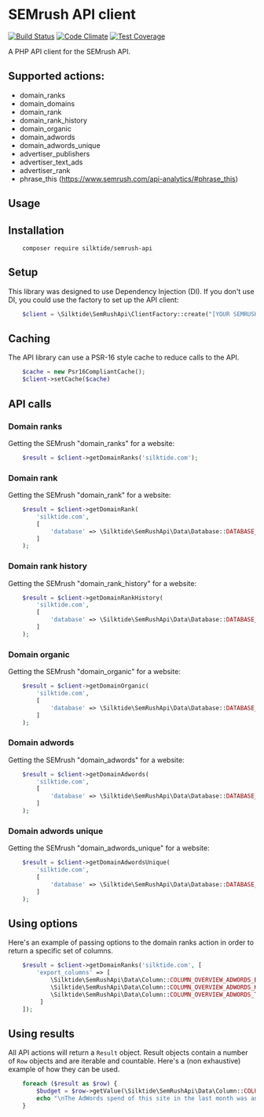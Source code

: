 # SEMrush API client

[![Build Status](https://travis-ci.org/silktide/semrush-api.svg?branch=master)](https://travis-ci.org/silktide/semrush-api)
[![Code Climate](https://codeclimate.com/github/silktide/semrush-api/badges/gpa.svg)](https://codeclimate.com/github/silktide/semrush-api)
[![Test Coverage](https://codeclimate.com/github/silktide/semrush-api/badges/coverage.svg)](https://codeclimate.com/github/silktide/semrush-api)

A PHP API client for the SEMrush API.

## Supported actions:

* domain_ranks
* domain_domains
* domain_rank
* domain_rank_history
* domain_organic
* domain_adwords
* domain_adwords_unique
* advertiser_publishers
* advertiser_text_ads
* advertiser_rank
* phrase_this (https://www.semrush.com/api-analytics/#phrase_this)

## Usage

## Installation

```
    composer require silktide/semrush-api
```

## Setup

This library was designed to use Dependency Injection (DI). If you don't use DI, you could use the factory to set up the API client:

```php
    $client = \Silktide\SemRushApi\ClientFactory::create("[YOUR SEMRUSH API KEY]");
```

## Caching

The API library can use a PSR-16 style cache to reduce calls to the API.

```php
    $cache = new Psr16CompliantCache();
    $client->setCache($cache)
```

## API calls
        
### Domain ranks

Getting the SEMrush "domain_ranks" for a website:

```php
    $result = $client->getDomainRanks('silktide.com');
```
        
### Domain rank

Getting the SEMrush "domain_rank" for a website:

```php
    $result = $client->getDomainRank(
        'silktide.com',
        [
            'database' => \Silktide\SemRushApi\Data\Database::DATABASE_GOOGLE_US
        ]
    );
```

### Domain rank history

Getting the SEMrush "domain_rank_history" for a website:

```php
    $result = $client->getDomainRankHistory(
        'silktide.com',
        [
            'database' => \Silktide\SemRushApi\Data\Database::DATABASE_GOOGLE_US
        ]
    );
```
        
### Domain organic

Getting the SEMrush "domain_organic" for a website:

```php
    $result = $client->getDomainOrganic(
        'silktide.com',
        [
            'database' => \Silktide\SemRushApi\Data\Database::DATABASE_GOOGLE_US
        ]
    );
```

### Domain adwords

Getting the SEMrush "domain_adwords" for a website:

```php
    $result = $client->getDomainAdwords(
        'silktide.com',
        [
            'database' => \Silktide\SemRushApi\Data\Database::DATABASE_GOOGLE_US
        ]
    );
```
        
### Domain adwords unique

Getting the SEMrush "domain_adwords_unique" for a website:

```php
    $result = $client->getDomainAdwordsUnique(
        'silktide.com',
        [
            'database' => \Silktide\SemRushApi\Data\Database::DATABASE_GOOGLE_US
        ]
    );
```

## Using options

Here's an example of passing options to the domain ranks action in order to return a specific set of columns.

```php
    $result = $client->getDomainRanks('silktide.com', [
        'export_columns' => [
            \Silktide\SemRushApi\Data\Column::COLUMN_OVERVIEW_ADWORDS_BUDGET,
            \Silktide\SemRushApi\Data\Column::COLUMN_OVERVIEW_ADWORDS_KEYWORDS,
            \Silktide\SemRushApi\Data\Column::COLUMN_OVERVIEW_ADWORDS_TRAFFIC
         ]
    ]);
```

## Using results

All API actions will return a `Result` object.  Result objects contain a number of `Row` objects and are iterable and
countable.  Here's a (non exhaustive) example of how they can be used. 

```php
    foreach ($result as $row) {
        $budget = $row->getValue(\Silktide\SemRushApi\Data\Column::COLUMN_OVERVIEW_ADWORDS_BUDGET);
        echo "\nThe AdWords spend of this site in the last month was an estimated ${$budget}";
    }
```

